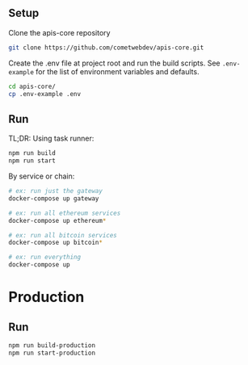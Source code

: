 ## Setup

Clone the apis-core repository

```bash
git clone https://github.com/cometwebdev/apis-core.git
```

Create the .env file at project root and run the build scripts. See `.env-example` for the list of environment variables and defaults.

```bash
cd apis-core/
cp .env-example .env
```

## Run


TL;DR: Using task runner:


```bash
npm run build
npm run start
```


By service or chain:


```bash
# ex: run just the gateway
docker-compose up gateway

# ex: run all ethereum services
docker-compose up ethereum*

# ex: run all bitcoin services
docker-compose up bitcoin*

# ex: run everything
docker-compose up

```



# Production


## Run


```bash
npm run build-production
npm run start-production
```

